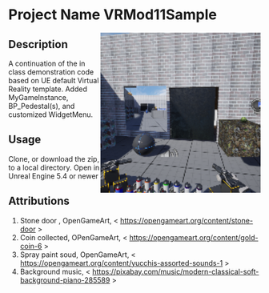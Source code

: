 # Project Name  VRMod11Sample
<img src="Saved/AutoScreenshot.png" width="320"  align="right" />

## Description

A continuation of the in class demonstration code based on UE default Virtual Reality template. Added MyGameInstance, BP_Pedestal(s), and customized WidgetMenu.
 
## Usage
Clone, or download the zip, to a local directory. Open in Unreal Engine 5.4 or newer

## Attributions
1. Stone door , OpenGameArt, < https://opengameart.org/content/stone-door  >
2. Coin collected, OPenGameArt, < https://opengameart.org/content/gold-coin-6 >
3. Spray paint soud, OpenGameArt, < https://opengameart.org/content/yucchis-assorted-sounds-1 >
3. Background music, < https://pixabay.com/music/modern-classical-soft-background-piano-285589 >





